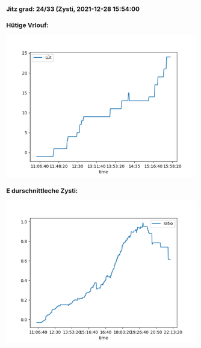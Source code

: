 ### Jitz grad: 24/33 (Zysti, 2021-12-28 15:54:00

### Hütige Vrlouf:
![Graph](Today.png)

### E durschnittleche Zysti:
![Graph](Zysti.png)